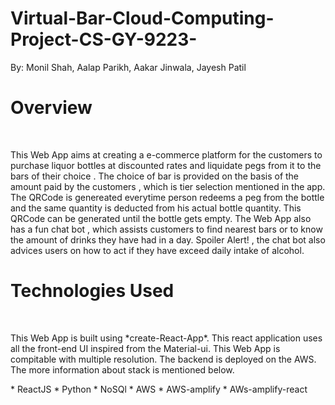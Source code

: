 # Virtual-Bar-Cloud-Computing-Project-CS-GY-9223-
By:
Monil Shah, 
Aalap Parikh, 
Aakar Jinwala, 
Jayesh Patil
<br/>

# Overview
<br/>
<p>This Web App aims at creating a e-commerce platform for the customers to purchase liquor bottles at discounted rates and liquidate pegs from it to the bars of their choice . The choice of bar is provided on the basis of the amount paid by the customers , which is tier selection mentioned in the app. The QRCode is genereated everytime person redeems a peg from the bottle and the same quantity is deducted from his actual bottle quantity. This QRCode can be generated until the bottle gets empty. The Web App also has a fun chat bot , which assists customers to find nearest bars or to know the amount of drinks they have had in a day. Spoiler Alert! , the chat bot also advices users on how to act if they have exceed daily intake of alcohol.</p>

# Technologies Used
<br/>
<p> This Web App is built using *create-React-App*. This react application uses all the front-end UI inspired from the Material-ui. This Web App is compitable with multiple resolution. The backend is deployed on the AWS. The more information about stack is mentioned below.</p>
* ReactJS
* Python
* NoSQl
* AWS
* AWS-amplify
* AWs-amplify-react
